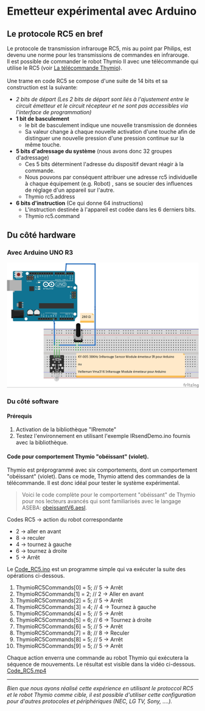 # Emetteur expérimental avec Arduino 
## Le protocole RC5 en bref 
Le protocole de transmission infrarouge RC5, mis au point par Philips, est devenu une norme pour les transmissions de commandes en infrarouge. <br>
Il est possible de commander le robot Thymio II avec une télécommande qui utilise le RC5 (voir  [La télécommande Thymio](http://wiki.thymio.org/fr:thymioirremote)).
<br><br>
Une trame en code RC5 se compose d'une suite de 14 bits et sa construction est la suivante:

* _2 bits de départ (Les 2 bits de départ sont liés à l'ajustement entre le circuit émetteur et le circuit récepteur et ne sont pas accessibles via l'interface de programmation)_
* **1 bit de basculement** 
    * le bit de basculement indique une nouvelle transmission de données
    * Sa valeur change à chaque nouvelle activation d'une touche afin de distinguer une nouvelle pression d'une pression continue sur la même touche.
* **5 bits d'adressage du système** (nous avons donc 32 groupes d'adressage)
    * Ces 5 bits déterminent l'adresse du dispositif devant réagir à la commande. 
    * Nous pouvons par conséquent attribuer une adresse rc5 individuelle à chaque équipement (e.g. Robot) , sans se soucier des influences de réglage d'un appareil sur l'autre.
    * Thymio rc5.address
* **6 bits d'instruction** (Ce qui donne 64 instructions)
    * L'instruction destinée à l'appareil est codée dans les 6 derniers bits.
    * Thymio rc5.command


## Du côté hardware
### Avec Arduino UNO R3

![test](ArduinoUNOR3_Emetteur_Infrarouge_bb.jpg)

### Du côté software
#### Prérequis
1. Activation de la bibliothèque "IRremote"
2. Testez l'environnement en utilisant l'exemple IRsendDemo.ino fournis avec la bibliothèque. 

#### Code pour comportement Thymio "obéissant" (violet).
Thymio est préprogrammé avec six comportements, dont un comportement "obéissant" (violet). 
Dans ce mode, Thymio attend des commandes de la télécommande. Il est donc idéal pour tester le système expérimental.

> Voici le code complète pour le comportement "obéissant" de Thymio pour nos lecteurs avancés qui sont familiarisés avec le langage ASEBA: [obeissantV6.aesl](./Code_RC5/obeissantV6.aesl).

Codes RC5 -> action du robot correspondante
* 2 -> aller en avant 
* 8 -> reculer 
* 4 -> tournez à gauche 
* 6 -> tournez à droite 
* 5 -> Arrêt 

Le [Code_RC5.ino](./Code_RC5/Code_RC5.ino) est un programme simple qui va exécuter la suite des opérations ci-dessous. 
1.    ThymioRC5Commands[0] = 5;     // 5 -> Arrêt
2.    ThymioRC5Commands[1] = 2;     // 2 -> Aller en avant
3.    ThymioRC5Commands[2] = 5;     // 5 -> Arrêt 
4.    ThymioRC5Commands[3] = 4;     // 4 -> Tournez à gauche 
5.    ThymioRC5Commands[4] = 5;     // 5 -> Arrêt
6.    ThymioRC5Commands[5] = 6;     // 6 -> Tournez à droite 
7.    ThymioRC5Commands[6] = 5;     // 5 -> Arrêt
8.    ThymioRC5Commands[7] = 8;     // 8 -> Reculer 
9.    ThymioRC5Commands[8] = 5;     // 5 -> Arrêt
10.    ThymioRC5Commands[9] = 5;    // 5 -> Arrêt

Chaque action enverra une commande au robot Thymio qui exécutera la séquence de mouvements. Le résultat est visible dans la vidéo ci-dessous. 
 [Code_RC5.mp4](./Code_RC5.mp4)

***
_Bien que nous ayons réalisé cette expérience en utilisant le protoccol RC5 et le robot Thymio comme cible, il est possible d'utiliser cette configuration pour d'autres protocoles et périphériques (NEC, LG TV, Sony, ....)._


